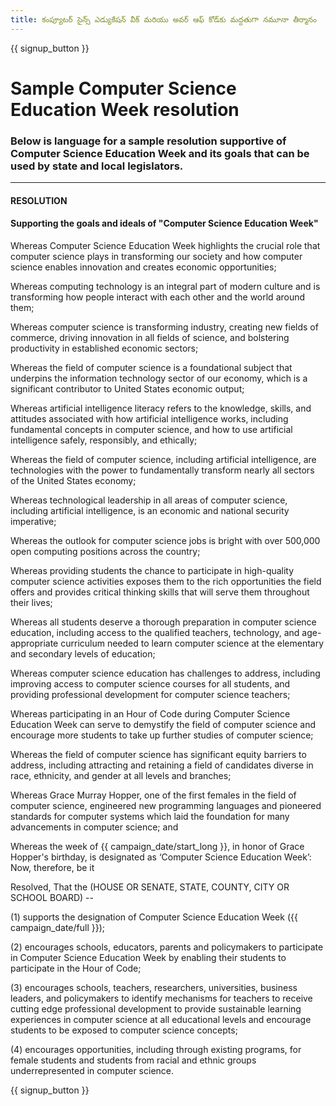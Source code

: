 ```yaml
---
title: కంప్యూటర్ సైన్స్ ఎడ్యుకేషన్ వీక్ మరియు అవర్ ఆఫ్ కోడ్‌కు మద్దతుగా నమూనా తీర్మానం
---
```


{{ signup_button }}

# Sample Computer Science Education Week resolution

### Below is language for a sample resolution supportive of Computer Science Education Week and its goals that can be used by state and local legislators.

* * *

#### **RESOLUTION**  


#### Supporting the goals and ideals of "Computer Science Education Week"

Whereas Computer Science Education Week highlights the crucial role that computer science plays in transforming our society and how computer science enables innovation and creates economic opportunities;

Whereas computing technology is an integral part of modern culture and is transforming how people interact with each other and the world around them;

Whereas computer science is transforming industry, creating new fields of commerce, driving innovation in all fields of science, and bolstering productivity in established economic sectors;

Whereas the field of computer science is a foundational subject that underpins the information technology sector of our economy, which is a significant contributor to United States economic output;

Whereas artificial intelligence literacy refers to the knowledge, skills, and attitudes associated with how artificial intelligence works, including fundamental concepts in computer science, and how to use artificial intelligence safely, responsibly, and ethically;

Whereas the field of computer science, including artificial intelligence, are technologies with the power to fundamentally transform nearly all sectors of the United States economy;

Whereas technological leadership in all areas of computer science, including artificial intelligence, is an economic and national security imperative;

Whereas the outlook for computer science jobs is bright with over 500,000 open computing positions across the country;

Whereas providing students the chance to participate in high-quality computer science activities exposes them to the rich opportunities the field offers and provides critical thinking skills that will serve them throughout their lives;

Whereas all students deserve a thorough preparation in computer science education, including access to the qualified teachers, technology, and age-appropriate curriculum needed to learn computer science at the elementary and secondary levels of education;

Whereas computer science education has challenges to address, including improving access to computer science courses for all students, and providing professional development for computer science teachers;

Whereas participating in an Hour of Code during Computer Science Education Week can serve to demystify the field of computer science and encourage more students to take up further studies of computer science;

Whereas the field of computer science has significant equity barriers to address, including attracting and retaining a field of candidates diverse in race, ethnicity, and gender at all levels and branches;

Whereas Grace Murray Hopper, one of the first females in the field of computer science, engineered new programming languages and pioneered standards for computer systems which laid the foundation for many advancements in computer science; and

Whereas the week of {{ campaign_date/start_long }}, in honor of Grace Hopper's birthday, is designated as ‘Computer Science Education Week’: Now, therefore, be it <br />

Resolved, That the (HOUSE OR SENATE, STATE, COUNTY, CITY OR SCHOOL BOARD) --

(1) supports the designation of Computer Science Education Week ({{ campaign_date/full }});

(2) encourages schools, educators, parents and policymakers to participate in Computer Science Education Week by enabling their students to participate in the Hour of Code;

(3) encourages schools, teachers, researchers, universities, business leaders, and policymakers to identify mechanisms for teachers to receive cutting edge professional development to provide sustainable learning experiences in computer science at all educational levels and encourage students to be exposed to computer science concepts;

(4) encourages opportunities, including through existing programs, for female students and students from racial and ethnic groups underrepresented in computer science.

{{ signup_button }}